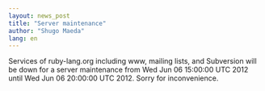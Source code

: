 ```yaml
---
layout: news_post
title: "Server maintenance"
author: "Shugo Maeda"
lang: en
---
```


 Services of ruby-lang.org including www, mailing lists, and Subversion will be down for a server maintenance from Wed Jun 06 15:00:00 UTC 2012 until Wed Jun 06 20:00:00 UTC 2012. Sorry for inconvenience. 
